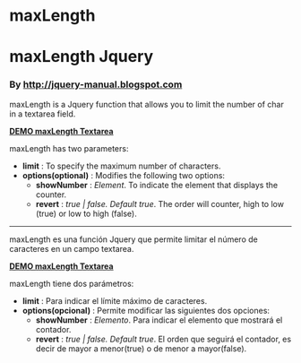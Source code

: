 maxLength
======

<h1>maxLength Jquery</h1>
<h3>By <a href="http://jquery-manual.blogspot.com" target="_blank">http://jquery-manual.blogspot.com</a></h3>

<p>maxLength is a Jquery function that allows you to limit the number of char in a textarea field.</p>

<strong><a href="" target="_blank">DEMO maxLength Textarea</a></strong>

<p>maxLength has two parameters:</p>
<ul>
<li><strong>limit</strong> : To specify the maximum number of characters.</li>
<li><strong>options(optional)</strong> : Modifies the following two options:
<ul>
<li><strong>showNumber</strong> : <i>Element</i>. To indicate the element that displays the counter.</li>
<li><strong>revert</strong> : <i>true | false. Default true</i>. The order will counter, high to low (true) or low to high (false).</li>
</ul>
</li>
</ul>

<hr />
 
<p>maxLength es una función Jquery que permite limitar el número de caracteres en un campo textarea.</p>

<strong><a href="" target="_blank">DEMO maxLength Textarea</a></strong>

<p>maxLength tiene dos parámetros:</p>
<ul>
<li><strong>limit</strong> : Para indicar el límite máximo de caracteres.</li>
<li><strong>options(opcional)</strong> : Permite modificar las siguientes dos opciones:
<ul>
<li><strong>showNumber</strong> : <i>Elemento</i>. Para indicar el elemento que mostrará el contador.</li>
<li><strong>revert</strong> : <i>true | false. Default true</i>. El orden que seguirá el contador, es decir de mayor a menor(true) o de menor a mayor(false).</li>
</ul>
</li>
</ul>